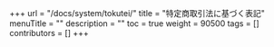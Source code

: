 +++
url = "/docs/system/tokutei/"
title = "特定商取引法に基づく表記"
menuTitle = ""
description = ""
toc = true
weight = 90500
tags = []
contributors = []
+++
